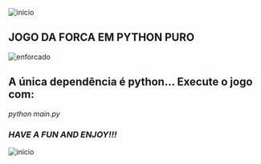 ![inicio](https://github.com/Mika-IO/jogo-da-forca/blob/master/1.png)

## JOGO DA FORCA EM PYTHON PURO 

![enforcado](https://github.com/Mika-IO/jogo-da-forca/blob/master/3.png)

## A única dependência é python... Execute o jogo com:

*python main.py*

### ***HAVE A FUN AND ENJOY!!!***
![inicio](https://github.com/Mika-IO/jogo-da-forca/blob/master/1.png)
